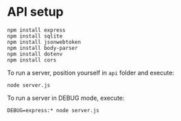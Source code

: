 # API setup

```
npm install express
npm install sqlite
npm install jsonwebtoken
npm install body-parser
npm install dotenv
npm install cors
```

To run a server, position yourself in `api` folder and execute:
```
node server.js 
```

To run a server in DEBUG mode, execute:
```
DEBUG=express:* node server.js
```